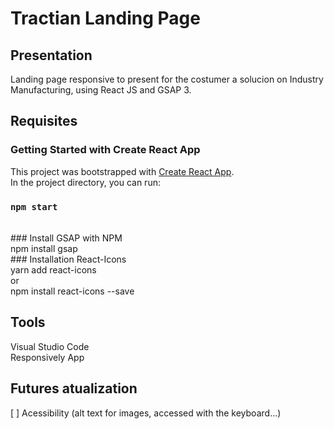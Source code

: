 # Tractian Landing Page

## Presentation
Landing page responsive to present for the costumer a solucion on Industry Manufacturing, using React JS and GSAP 3.

## Requisites <br>
### Getting Started with Create React App <br>
This project was bootstrapped with [Create React App](https://github.com/facebook/create-react-app).<br>
In the project directory, you can run:<br>
### `npm start`<br>
<br>
### Install GSAP with NPM <br>
npm install gsap
<br>
### Installation React-Icons <br>
yarn add react-icons<br>
or<br>
npm install react-icons --save<br>

## Tools
Visual Studio Code <br>
Responsively App <br>

## Futures atualization  
[ ] Acessibility (alt text for images, accessed with the keyboard...)  <br>



